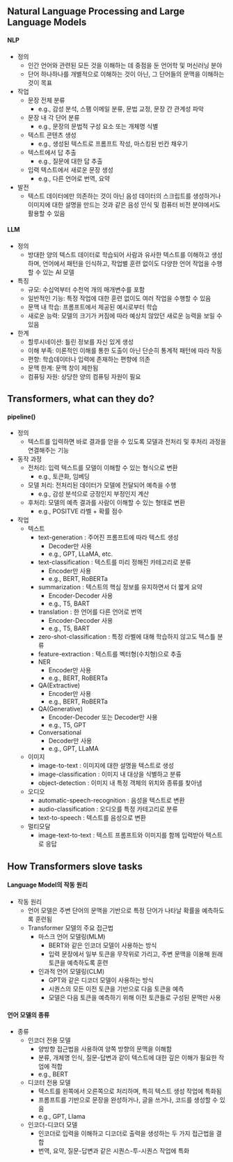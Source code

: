 ## Natural Language Processing and Large Language Models

#### NLP
- 정의
    - 인간 언어와 관련된 모든 것을 이해하는 데 중점을 둔 언어학 및 머신러닝 분야
    - 단어 하나하나를 개별적으로 이해하는 것이 아닌, 그 단어들의 문맥을 이해하는 것이 목표
- 작업
    - 문장 전체 분류
        - e.g., 감성 분석, 스팸 이메일 분류, 문법 교정, 문장 간 관계성 파악
    - 문장 내 각 단어 분류
        - e.g., 문장의 문법적 구성 요소 또는 개체명 식별
    - 텍스트 콘텐츠 생성
        - e.g., 생성된 텍스트로 프롬프트 작성, 마스킹된 빈칸 채우기
    - 텍스트에서 답 추출
        - e.g., 질문에 대한 답 추출
    - 입력 텍스트에서 새로운 문장 생성
        - e.g., 다른 언어로 번역, 요약
- 발전
    - 텍스트 데이터에만 의존하는 것이 아닌 음성 데이터의 스크립트를 생성하거나 이미지에 대한 설명을 만드는 것과 같은 음성 인식 및 컴퓨터 비전 분야에서도 활용할 수 있음   
#### LLM
- 정의
    - 방대한 양의 텍스트 데이터로 학습되어 사람과 유사한 텍스트를 이해하고 생성하며, 언어에서 패턴을 인식하고, 작업별 훈련 없이도 다양한 언어 작업을 수행할 수 있는 AI 모델
- 특징
    - 규모: 수십억부터 수천억 개의 매개변수를 포함
    - 일반적인 기능: 특정 작업에 대한 훈련 없이도 여러 작업을 수행할 수 있음
    - 문맥 내 학습: 프롬프트에서 제공된 예시로부터 학습
    - 새로운 능력: 모델의 크기가 커짐에 따라 예상치 않았던 새로운 능력을 보일 수 있음
- 한계
    - 할루시네이션: 틀린 정보를 자신 있게 생성
    - 이해 부족: 이론적인 이해를 통한 도출이 아닌 단순히 통계적 패턴에 따라 작동
    - 편향: 학습데이터나 입력에 존재하는 편향에 의존
    - 문맥 한계: 문맥 창이 제한됨
    - 컴퓨팅 자원: 상당한 양의 컴퓨팅 자원이 필요

## Transformers, what can they do?

#### pipeline()
- 정의
    - 텍스트를 입력하면 바로 결과를 얻을 수 있도록 모델과 전처리 및 후처리 과정을 연결해주는 기능
- 동작 과정
    - 전처리: 입력 텍스트를 모델이 이해할 수 있는 형식으로 변환
        - e.g., 토큰화, 임베딩
    - 모델 처리: 전처리된 데이터가 모델에 전달되어 예측을 수행
        - e.g., 감성 분석으로 긍정인지 부정인지 계산
    - 후처리: 모델의 예측 결과를 사람이 이해할 수 있는 형태로 변환
        - e.g., POSITVE 라벨 + 확률 점수
- 작업
    - 텍스트
        - text-generation : 주어진 프롬프트에 따라 텍스트 생성
            - Decoder만 사용
            - e.g., GPT, LLaMA, etc.
        - text-classification : 텍스트를 미리 정해진 카테고리로 분류
            - Encoder만 사용
            - e.g., BERT, RoBERTa
        - summarization : 텍스트의 핵심 정보를 유지하면서 더 짧게 요약
            - Encoder-Decoder 사용
            - e.g., T5, BART
        - translation : 한 언어를 다른 언어로 번역
            - Encoder-Decoder 사용
            - e.g., T5, BART
        - zero-shot-classification : 특정 라벨에 대해 학습하지 않고도 텍스틀 분류
        - feature-extraction : 텍스트를 벡터형(수치형)으로 추출
        - NER
            - Encoder만 사용
            - e.g., BERT, RoBERTa
        - QA(Extractive)
            - Encoder만 사용
            - e.g., BERT, RoBERTa
        - QA(Generative)
            - Encoder-Decoder 또는 Decoder만 사용
            - e.g., T5, GPT
        - Conversational 
            - Decoder만 사용
            - e.g., GPT, LLaMA
    - 이미지
        - image-to-text : 이미지에 대한 설명을 텍스트로 생성
        - image-classification : 이미지 내 대상을 식별하고 분류
        - object-detection : 이미지 내 특정 객체의 위치와 종류를 찾아냄
    - 오디오
        - automatic-speech-recognition : 음성을 텍스트로 변환
        - audio-classification : 오디오를 특정 카테고리로 분류
        - text-to-speech : 텍스트를 음성으로 변환
    - 멀티모달
        - image-text-to-text : 텍스트 프롬프트와 이미지를 함께 입력받아 텍스트로 응답

## How Transformers slove tasks

#### Language Model의 작동 원리
- 작동 원리
    - 언어 모델은 주변 단어의 문맥을 기반으로 특정 단어가 나타날 확률을 예측하도록 훈련됨
    - Transformer 모델의 주요 접근법
        - 마스크 언어 모델링(MLM)
            - BERT와 같은 인코더 모델이 사용하는 방식
            - 입력 문장에서 일부 토큰을 무작위로 가리고, 주변 문맥을 이용해 원래 토큰을 예측하도록 훈련
        - 인과적 언어 모델링(CLM)
            - GPT와 같은 디코더 모델이 사용하는 방식
            - 시퀀스의 모든 이전 토큰을 기반으로 다음 토큰을 예측
            - 모델은 다음 토큰을 예측하기 위해 이전 토큰들로 구성된 문맥만 사용

#### 언어 모델의 종류
- 종류
    - 인코더 전용 모델
        - 양방향 접근법을 사용하여 양쪽 방향의 문맥을 이해함
        - 분류, 개체명 인식, 질문-답변과 같이 텍스트에 대한 깊은 이해가 필요한 작업에 적합
        - e.g., BERT
    - 디코터 전용 모델
        - 텍스트를 왼쪽에서 오른쪽으로 처리하며, 특히 텍스트 생성 작업에 특화됨
        - 프롬프트를 기반으로 문장을 완성하거나, 글을 쓰거나, 코드를 생성할 수 있음
        - e.g., GPT, Llama
    - 인코더-디코더 모델
        - 인코더로 입력을 이해하고 디코더로 출력을 생성하는 두 가지 접근법을 결합
        - 번역, 요약, 질문-답변과 같은 시퀀스-투-시퀀스 작업에 특화

